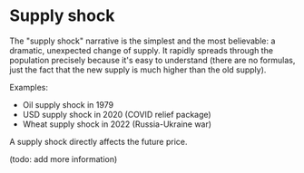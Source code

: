 # Supply shock

The "supply shock" narrative is the simplest and the most believable: a dramatic, unexpected change of supply. It rapidly spreads through the population precisely because it's easy to understand (there are no formulas, just the fact that the new supply is much higher than the old supply).

Examples:

* Oil supply shock in 1979
* USD supply shock in 2020 (COVID relief package)
* Wheat supply shock in 2022 (Russia-Ukraine war)

A supply shock directly affects the future price.

(todo: add more information)

